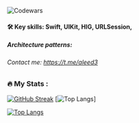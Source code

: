 ![Codewars](https://www.codewars.com/users/aleed12/badges/micro)




#### :hammer_and_wrench: Key skills: Swift, UIKit, HIG, URLSession,
##### Architecture patterns: 
###### Contact me: https://t.me/aleed3


### :fire: My Stats :
[![GitHub Streak](http://github-readme-streak-stats.herokuapp.com?user=aleed4&theme=dark&locale=ru)](https://git.io/streak-stats)
[![Top Langs](https://github-readme-stats.vercel.app/api/top-langs/?aleed4&layout=compact&theme=vision-friendly-dark)]

[![Top Langs](https://github-readme-stats.vercel.app/api/top-langs/?alee4=anuraghazra&layout=compact)](https://github.com/anuraghazra/github-readme-stats)
